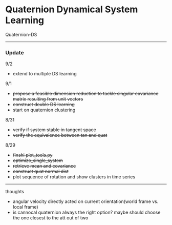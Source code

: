 # Quaternion Dynamical System Learning

Quaternion-DS



---

### Update
9/2
- extend to multiple DS learning

9/1
- ~~propose a feasible dimension reduction to tackle singular covariance matrix resulting from unit vectors~~
- ~~construct double DS learning~~
- start on quaternion clustering


8/31
- ~~verify if system stable in tangent space~~
- ~~verify the equivalence between tan and quat~~


8/29 
- ~~finshi plot_tools.py~~
- ~~optimize_single_system~~
- ~~retrieve mean and covariance~~
- ~~construct quat normal dist~~
- plot sequence of rotation and show clusters in time series

---
thoughts
- angular velocity directly acted on current orientation(world frame vs. local frame)
- is cannocal quaternion always the right option? maybe should choose the one closest to the att out of two